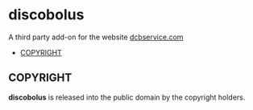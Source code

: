 # discobolus

A third party add-on for the website [dcbservice.com][]

- [COPYRIGHT](#copyright)

## COPYRIGHT

**discobolus** is released into the public domain by the copyright holders.

[dcbservice.com]: https://dcbservice.com